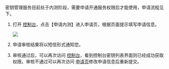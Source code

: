 密钥管理服务目前处于内测阶段，需要申请开通服务权限后才能使用，申请流程见下。

1. 打开 [控制台](https://console.qcloud.com/kms)，点击【申请内测】进入申请页，根据页面提示填写申请信息。

    ![](https://mc.qcloudimg.com/static/img/a4f8a872a844dd44f1075a54ff72ae79/open_1.png)


2. 申请审核结果将以短信形式通知您。

3. 审核通过后，可以再次访问 [控制台](https://console.qcloud.com/kms)，看到控制台密钥列表界面则已经成功获取权限。审核不通过可以再次访问 [申请页](https://www.qcloud.com/act/apply/kmsreq)修改申请信息后重新提交。